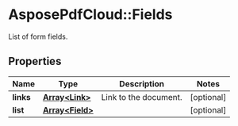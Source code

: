 ﻿# AsposePdfCloud::Fields
List of form fields.

## Properties
Name | Type | Description | Notes
------------ | ------------- | ------------- | -------------
**links** | [**Array&lt;Link&gt;**](Link.md) | Link to the document. | [optional] 
**list** | [**Array&lt;Field&gt;**](Field.md) |  | [optional] 


